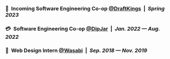 ### 👑&nbsp; Incoming Software Engineering Co-op [@DraftKings](https://www.draftkings.com/)&nbsp; |&nbsp; *Spring 2023*
### 💳&nbsp; Software Engineering Co-op [@DipJar](https://www.dipjar.com/)&nbsp; |&nbsp; *Jan. 2022 — Aug. 2022*
### 🍣&nbsp; Web Design Intern [@Wasabi](https://wasabi.com/)&nbsp; |&nbsp; *Sep. 2018 — Nov. 2019*
